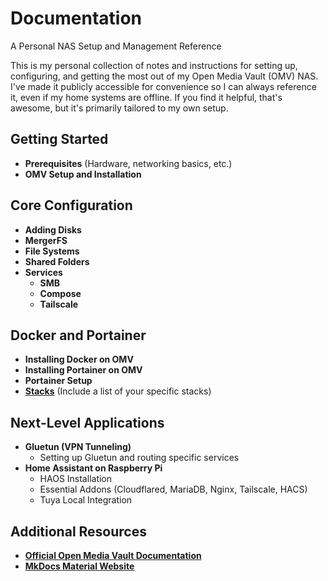 # Documentation
A Personal NAS Setup and Management Reference

This is my personal collection of notes and instructions for setting up, configuring, and getting the most out of my Open Media Vault (OMV) NAS. I've made it publicly accessible for convenience so I can always reference it, even if my home systems are offline. If you find it helpful, that's awesome, but it's primarily tailored to my own setup.

## Getting Started

* **Prerequisites** (Hardware, networking basics, etc.)
* **OMV Setup and Installation** 

## Core Configuration

* **Adding Disks**
* **MergerFS**
* **File Systems**
* **Shared Folders**
* **Services**
    * **SMB**
    * **Compose**
    * **Tailscale**

## Docker and Portainer

* **Installing Docker on OMV**
* **Installing Portainer on OMV**
* **Portainer Setup**
* **[Stacks](./stacks/stacks.md)** (Include a list of your specific stacks)

## Next-Level Applications

* **Gluetun (VPN Tunneling)** 
    * Setting up Gluetun and routing specific services
* **Home Assistant on Raspberry Pi**
    * HAOS Installation
    * Essential Addons (Cloudflared, MariaDB, Nginx, Tailscale, HACS)
    * Tuya Local Integration

## Additional Resources

* **[Official Open Media Vault Documentation](https://openmediavault.readthedocs.io/en/6.x/)**
* **[MkDocs Material Website](https://squidfunk.github.io/mkdocs-material/)**

